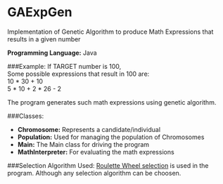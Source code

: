 # GAExpGen
Implementation of Genetic Algorithm to produce Math Expressions that results in a given number

**Programming Language:** Java

###Example:
If TARGET number is 100, <br>
Some possible expressions that result in 100 are: <br>
10 * 30 + 10 <br>
5 * 10 + 2 * 26 - 2 <br>

The program generates such math expressions using genetic algorithm.

###Classes:
* **Chromosome:** Represents a candidate/individual
* **Population:** Used for managing the population of Chromosomes
* **Main:** The Main class for driving the program
* **MathInterpreter:** For evaluating the math expressions

###Selection Algorithm Used: 
[Roulette Wheel selection](https://en.wikipedia.org/wiki/Fitness_proportionate_selection) is used in the program. Although any selection algorithm can be choosen.
